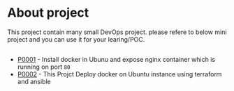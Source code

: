 # About project
This project contain many small DevOps project. please refere to below mini project and you can use it for your learing/POC.

##
- [P0001](https://github.com/rudrabiztech/devops-projects/tree/main/P0001) - Install docker in Ubunu and expose nginx container which is running on port `80`
- [P0002](https://github.com/rudrabiztech/devops-projects/tree/p0001/P0002) - This Projct Deploy docker on Ubuntu instance using terraform and ansible


